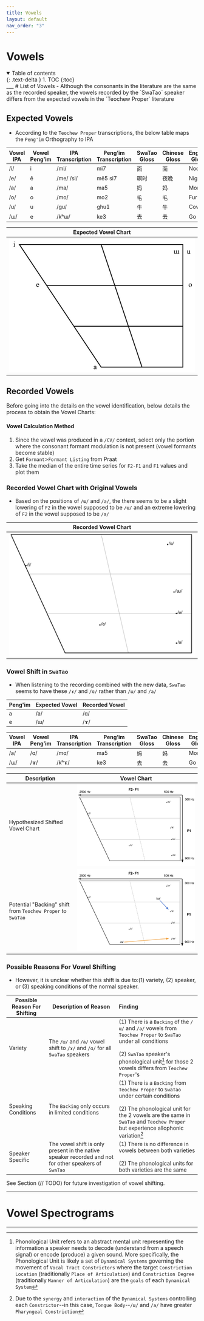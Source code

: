 ```yaml
---
title: Vowels
layout: default
nav_order: "3"
---
```

# Vowels

<details open markdown="block">
  <summary>
    Table of contents
  </summary>
  {: .text-delta }
1. TOC
{:toc}
</details>
___
# List of Vowels
- Although the consonants in the literature are the same as the recorded speaker, the vowels recorded by the `SwaTao` speaker differs from the expected vowels in the `Teochew Proper` literature

## Expected Vowels
- According to the `Teochew Proper` transcriptions, the below table maps the `Peng'im` Orthography to IPA

| Vowel IPA | Vowel Peng’im | IPA Transcription | Peng’im Transcription | SwaTao Gloss | Chinese Gloss | English Gloss |
| --------- | ------------- | ----------------- | --------------------- | ------------ | ------------- | ------------- |
| /i/       | i             | /mi/              | mi7                   | 面            | 面             | Noodle        |
| /e/       | ê             | /me/ /si/         | mê5 si7               | 暝时           | 夜晚            | Night         |
| /a/       | a             | /ma/              | ma5                   | 妈            | 妈             | Mom           |
| /o/       | o             | /mo/              | mo2                   | 毛            | 毛             | Fur           |
| /u/       | u             | /gu/              | ghu1                  | 牛            | 牛             | Cow           |
| /ɯ/       | e             | /kʰɯ/             | ke3                   | 去            | 去             | Go            |

| Expected Vowel Chart                        |
| ------------------------------------------- |
| ![](assets/vowels/Expected_Vowel_Chart.jpg) |

## Recorded Vowels
Before going into the details on the vowel identification, below details the process to obtain the Vowel Charts:
#### Vowel Calculation Method
1. Since the vowel was produced in a `/CV/` context, select only the portion where the consonant formant modulation is not present (vowel formants become stable)
2. Get `Formant`>`Formant Listing` from Praat
3. Take the median of the entire time series for `F2-F1` and `F1` values and plot them

### Recorded Vowel Chart with Original Vowels
- Based on the positions of `/ɯ/` and `/a/`, the there seems to be a slight lowering of `F2` in the vowel supposed to be `/ɯ/` and an extreme lowering of `F2` in the vowel supposed to be `/a/`

| Recorded Vowel Chart                                            |
| --------------------------------------------------------------- |
| ![Original Vowel Chart](assets/vowels/Original_Vowel_Chart.png) |

### Vowel Shift in `SwaTao`
- When listening to the recording combined with the new data, `SwaTao` seems to have these `/ɤ/` and `/ɑ/` rather than `/ɯ/` and `/a/`

| Peng'im | Expected Vowel | Recorded Vowel |
| ------- | -------------- | -------------- |
| a       | /a/            | /ɑ/            |
| e       | /ɯ/            | /ɤ/            

| Vowel IPA | Vowel Peng’im | IPA Transcription | Peng’im Transcription | SwaTao Gloss | Chinese Gloss | English Gloss |
| --------- | ------------- | ----------------- | --------------------- | ------------ | ------------- | ------------- |
| /a/       | /ɑ/           | /mɑ/              | ma5                   | 妈            | 妈             | Mom           |
| /ɯ/       | /ɤ/           | /kʰɤ/             | ke3                   | 去            | 去             | Go            |

| Description                                                 | Vowel Chart                                                             |
| ----------------------------------------------------------- | ----------------------------------------------------------------------- |
| Hypothesized Shifted Vowel Chart                            | ![Annotated Vowel Chart Image](assets/vowels/Annotated_Vowel_Chart.png) |
| Potential "Backing" shift from `Teochew Proper` to `SwaTao` | ![potential_vowel_shift image](assets/vowels/Potential_Vowel_Shift.png) |

### Possible Reasons For Vowel Shifting
- However, it is unclear whether this shift is due to:(1) variety, (2) speaker, or (3) speaking conditions of the normal speaker.

| Possible Reason For Shifting | Description of Reason                                                                                 | Finding                                                                                                                                                                                                                     |
| ---------------------------- | ----------------------------------------------------------------------------------------------------- | :-------------------------------------------------------------------------------------------------------------------------------------------------------------------------------------------------------------------------- |
| Variety                      | The `/ɯ/` and `/a/` vowel shift to `/ɤ/` and `/ɑ/` for all `SwaTao` speakers                          | (1) There is a `Backing` of the `/ɯ/` and `/a/` vowels from `Teochew Proper` to `SwaTao` under all conditions<br><br>(2) `SwaTao` speaker's phonological unit[^1] for those 2 vowels differs from `Teochew Proper`'s        |
| Speaking Conditions          | The `Backing` only occurs in limited conditions                                                       | (1) There is a `Backing` from `Teochew Proper` to `SwaTao` under certain conditions<br><br>(2) The phonological unit for the 2 vowels are the same in `SwaTao` and `Teochew Proper` but experience allophonic variation[^2] |
| Speaker Specific             | The vowel shift is only present in the native speaker recorded and not for other speakers of `SwaTao` | (1) There is no difference in vowels between both varieties<br><br>(2) The phonological units for both varieties are the same                                                                                               |
See Section (// TODO) for future investigation of vowel shifting.
___
# Vowel Spectrograms

____
[^1]: Phonological Unit refers to an abstract mental unit representing the information a speaker needs to decode (understand from a speech signal) or encode (produce) a given sound. More specifically, the Phonological Unit is likely a set of `Dynamical Systems` governing the movement of `Vocal Tract Constrictors` where the target `Constriction Location` (traditionally `Place of Articulation`) and `Constriction Degree` (traditionally `Manner of Articulation`) are the `goals` of each `Dynamical System` 
[^2]: Due to the `synergy` and `interaction` of the `Dynamical Systems` controlling each `Constrictor`--in this case, `Tongue Body`--`/ɯ/` and `/a/` have greater `Pharyngeal Constriction` 


